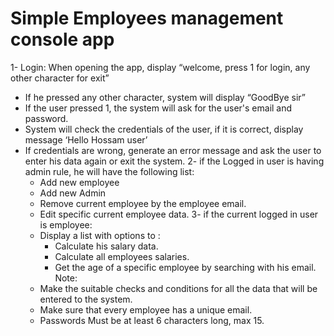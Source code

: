 # Simple Employees management console app
1- Login:
When opening the app, display “welcome, press 1 for login, any other character for exit”
  - If he pressed any other character, system will display “GoodBye sir”
  - If the user pressed 1, the system will ask for the user's email and password.
  - System will check the credentials of the user, if it is correct, display message ‘Hello
Hossam user’
- If credentials are wrong, generate an error message and ask the user to enter his data
again or exit the system.
2- if the Logged in user is having admin rule, he will have the following list:
  - Add new employee
  - Add new Admin
  - Remove current employee by the employee email.
  - Edit specific current employee data.
3- if the current logged in user is employee:
  - Display a list with options to :
    - Calculate his salary data.
    - Calculate all employees salaries.
    - Get the age of a specific employee by searching with his email.
Note:
  - Make the suitable checks and conditions for all the data that will be entered to the
system.
  - Make sure that every employee has a unique email.
  - Passwords Must be at least 6 characters long, max 15.
